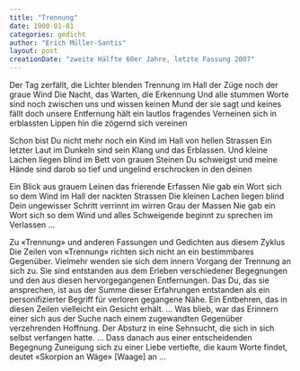```yaml
---
title: "Trennung"
date: 1900-01-01
categories: gedicht
author: "Erich Müller-Santis"
layout: post
creationDate: "zweite Hälfte 60er Jahre, letzte Fassung 2007"
---
```

Der Tag zerfällt, die Lichter blenden Trennung
im Hall der Züge noch der graue Wind
Die Nacht, das Warten, die Erkennung
Und alle stummen Worte sind
noch zwischen uns und wissen keinen
Mund der sie sagt und keines fällt
doch unsere Entfernung hält
ein lautlos fragendes Verneinen
sich in erblassten Lippen hin
die zögernd sich vereinen

Schon bist Du nicht mehr noch ein Kind
im Hall von hellen Strassen
Ein letzter Laut im Dunkeln sind
sein Klang und das Erblassen.
Und kleine Lachen liegen blind
im Bett von grauen Steinen
Du schweigst und meine Hände sind
darob so tief und ungelind
erschrocken in den deinen

Ein Blick aus grauem Leinen
das frierende Erfassen
Nie gab ein Wort sich so dem Wind
im Hall der nackten Strassen
Die kleinen Lachen liegen blind
Dein ungewisser Schritt verrinnt
im wirren Grau der Massen
Nie gab ein Wort sich so dem Wind
und alles Schweigende beginnt
zu sprechen im Verlassen …

Zu «Trennung» und anderen Fassungen und Gedichten aus diesem Zyklus
Die Zeilen von «Trennung» richten sich nicht an ein bestimmbares Gegenüber. Vielmehr wenden sie sich dem innern Vorgang der Trennung an sich zu. Sie sind entstanden aus dem Erleben verschiedener Begegnungen und den aus diesen hervorgegangenen Entfernungen. Das Du, das sie ansprechen, ist aus der Summe dieser Erfahrungen entstanden als ein personifizierter Begriff für verloren gegangene Nähe. Ein Entbehren, das in diesen Zeilen vielleicht ein Gesicht erhält. … Was blieb, war das Erinnern einer sich aus der Suche nach einem zugewandten Gegenüber verzehrenden Hoffnung. Der Absturz in eine Sehnsucht, die sich in sich selbst verfangen hatte. … Dass danach aus einer entscheidenden Begegnung Zuneigung sich zu einer Liebe vertiefte, die kaum Worte findet, deutet «Skorpion an Wäge» [Waage] an …
